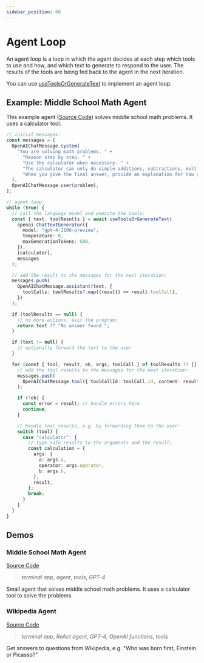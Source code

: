```yaml
---
sidebar_position: 60
---
```


# Agent Loop

An agent loop is a loop in which the agent decides at each step which tools to use and how, and which text to generate to respond to the user. The results of the tools are being fed back to the agent in the next iteration.

You can use [useToolsOrGenerateText](/api/modules/#usetoolsorgeneratetext) to implement an agent loop.

## Example: Middle School Math Agent

This example agent ([Source Code](https://github.com/lgrammel/modelfusion/tree/main/examples/middle-school-math-agent)) solves middle school math problems. It uses a calculator tool.

```ts
// initial messages:
const messages = [
  OpenAIChatMessage.system(
    "You are solving math problems. " +
      "Reason step by step. " +
      "Use the calculator when necessary. " +
      "The calculator can only do simple additions, subtractions, multiplications, and divisions. " +
      "When you give the final answer, provide an explanation for how you got it."
  ),
  OpenAIChatMessage.user(problem),
];

// agent loop:
while (true) {
  // call the language model and execute the tools:
  const { text, toolResults } = await useToolsOrGenerateText(
    openai.ChatTextGenerator({
      model: "gpt-4-1106-preview",
      temperature: 0,
      maxGenerationTokens: 500,
    }),
    [calculator],
    messages
  );

  // add the result to the messages for the next iteration:
  messages.push(
    OpenAIChatMessage.assistant(text, {
      toolCalls: toolResults?.map((result) => result.toolCall),
    })
  );

  if (toolResults == null) {
    // no more actions, exit the program:
    return text ?? "No answer found.";
  }

  if (text != null) {
    // optionally forward the text to the user
  }

  for (const { tool, result, ok, args, toolCall } of toolResults ?? []) {
    // add the tool results to the messages for the next iteration:
    messages.push(
      OpenAIChatMessage.tool({ toolCallId: toolCall.id, content: result })
    );

    if (!ok) {
      const error = result; // handle errors here
      continue;
    }

    // handle tool results, e.g. by forwarding them to the user:
    switch (tool) {
      case "calculator": {
        // type safe results to the arguments and the result:
        const calculation = {
          args: {
            a: args.a,
            operator: args.operator,
            b: args.b,
          },
          result,
        };
        break;
      }
    }
  }
}
```

## Demos

### Middle School Math Agent

[Source Code](https://github.com/lgrammel/modelfusion/tree/main/examples/middle-school-math-agent)

> _terminal app_, _agent_, _tools_, _GPT-4_

Small agent that solves middle school math problems. It uses a calculator tool to solve the problems.

### Wikipedia Agent

[Source Code](https://github.com/lgrammel/modelfusion/tree/main/examples/wikipedia-agent)

> _terminal app_, _ReAct agent_, _GPT-4_, _OpenAI functions_, _tools_

Get answers to questions from Wikipedia, e.g. "Who was born first, Einstein or Picasso?"
